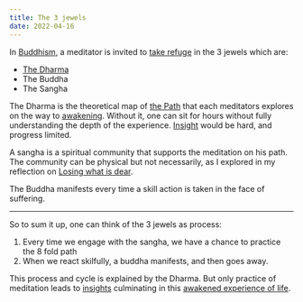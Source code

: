 ```yaml
---
title: The 3 jewels
date: 2022-04-16
---
```


In [Buddhism](2zrdipz5), a meditator is invited to [take refuge](r7k46urb) in the 3 jewels which are:
- [The Dharma](pczwzypi)
- The Buddha
- The Sangha


The Dharma is the theoretical map of [the Path](az20h0no) that each meditators explores on the way to [awakening](7wifg0oz).
Without it, one can sit for hours without fully understanding the depth of the experience.
[Insight](tpi5wwns) would be hard, and progress limited.

A sangha is a spiritual community that supports the meditation on his path.
The community can be physical but not necessarily, as I explored in my reflection on [Losing what is dear](vtbi6a8r).

The Buddha manifests every time a skill action is taken in the face of suffering.

----

So to sum it up, one can think of the 3 jewels as process:
1. Every time we engage with the sangha, we have a chance to practice the 8 fold path
2. When we react skilfully, a buddha manifests, and then goes away.

This process and cycle is explained by the Dharma. But only practice of meditation leads to [insights](tpi5wwns) culminating in this [awakened experience of life](7wifg0oz).
